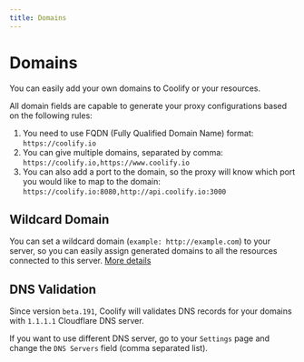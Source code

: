 ```yaml
---
title: Domains
---
```


# Domains
You can easily add your own domains to Coolify or your resources.

All domain fields are capable to generate your proxy configurations based on the following rules:

1. You need to use FQDN (Fully Qualified Domain Name) format: `https://coolify.io`
2. You can give multiple domains, separated by comma: `https://coolify.io,https://www.coolify.io`
3. You can also add a port to the domain, so the proxy will know which port you would like to map to the domain: `https://coolify.io:8080,http://api.coolify.io:3000`

## Wildcard Domain

You can set a wildcard domain (`example: http://example.com`) to your server, so you can easily assign generated domains to all the resources connected to this server. [More details](/knowledge-base/server/introduction#wildcard-domain)

## DNS Validation

Since version `beta.191`, Coolify will validates DNS records for your domains with `1.1.1.1` Cloudflare DNS server.

If you want to use different DNS server, go to your `Settings` page and change the `DNS Servers` field (comma separated list).

